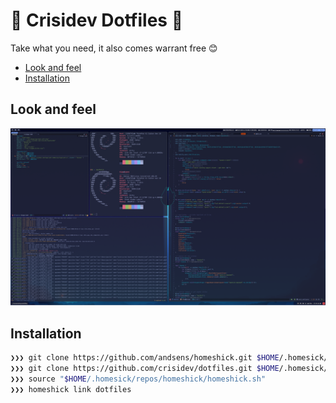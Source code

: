 # 🤟 Crisidev Dotfiles 🤟

Take what you need, it also comes warrant free 😊

* [Look and feel](#look-and-feel)
* [Installation](#installation)

## Look and feel

![Desktop](desktop.png)

## Installation

```sh
❯❯❯ git clone https://github.com/andsens/homeshick.git $HOME/.homesick/repos/homeshick
❯❯❯ git clone https://github.com/crisidev/dotfiles.git $HOME/.homesick/repos/dotfiles
❯❯❯ source "$HOME/.homesick/repos/homeshick/homeshick.sh"
❯❯❯ homeshick link dotfiles
```
